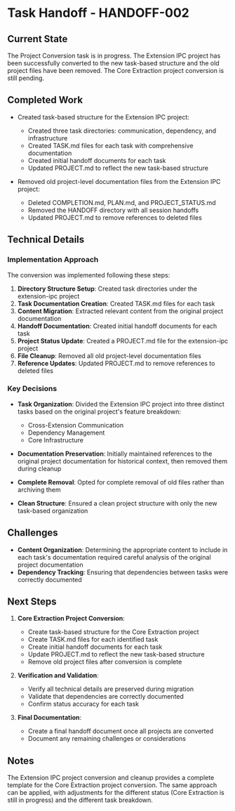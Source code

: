 # Task Handoff - HANDOFF-002

## Current State

The Project Conversion task is in progress. The Extension IPC project has been successfully converted to the new task-based structure and the old project files have been removed. The Core Extraction project conversion is still pending.

## Completed Work

- Created task-based structure for the Extension IPC project:

  - Created three task directories: communication, dependency, and infrastructure
  - Created TASK.md files for each task with comprehensive documentation
  - Created initial handoff documents for each task
  - Updated PROJECT.md to reflect the new task-based structure

- Removed old project-level documentation files from the Extension IPC project:
  - Deleted COMPLETION.md, PLAN.md, and PROJECT_STATUS.md
  - Removed the HANDOFF directory with all session handoffs
  - Updated PROJECT.md to remove references to deleted files

## Technical Details

### Implementation Approach

The conversion was implemented following these steps:

1. **Directory Structure Setup**: Created task directories under the extension-ipc project
2. **Task Documentation Creation**: Created TASK.md files for each task
3. **Content Migration**: Extracted relevant content from the original project documentation
4. **Handoff Documentation**: Created initial handoff documents for each task
5. **Project Status Update**: Created a PROJECT.md file for the extension-ipc project
6. **File Cleanup**: Removed all old project-level documentation files
7. **Reference Updates**: Updated PROJECT.md to remove references to deleted files

### Key Decisions

- **Task Organization**: Divided the Extension IPC project into three distinct tasks based on the original project's feature breakdown:

  - Cross-Extension Communication
  - Dependency Management
  - Core Infrastructure

- **Documentation Preservation**: Initially maintained references to the original project documentation for historical context, then removed them during cleanup
- **Complete Removal**: Opted for complete removal of old files rather than archiving them
- **Clean Structure**: Ensured a clean project structure with only the new task-based organization

## Challenges

- **Content Organization**: Determining the appropriate content to include in each task's documentation required careful analysis of the original project documentation
- **Dependency Tracking**: Ensuring that dependencies between tasks were correctly documented

## Next Steps

1. **Core Extraction Project Conversion**:

   - Create task-based structure for the Core Extraction project
   - Create TASK.md files for each identified task
   - Create initial handoff documents for each task
   - Update PROJECT.md to reflect the new task-based structure
   - Remove old project files after conversion is complete

2. **Verification and Validation**:

   - Verify all technical details are preserved during migration
   - Validate that dependencies are correctly documented
   - Confirm status accuracy for each task

3. **Final Documentation**:
   - Create a final handoff document once all projects are converted
   - Document any remaining challenges or considerations

## Notes

The Extension IPC project conversion and cleanup provides a complete template for the Core Extraction project conversion. The same approach can be applied, with adjustments for the different status (Core Extraction is still in progress) and the different task breakdown.

